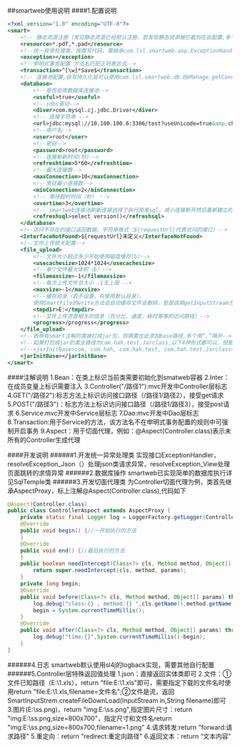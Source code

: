 ##smartweb使用说明
####1.配置说明
~~~xml
<?xml version="1.0" encoding="UTF-8"?>
<smart>
    <!-- 静态资源注册（常见静态资源已经默认注册，若发现静态资源被拦截则在此配置,多个用“,”隔开），示例如下 -->
    <resource>*.pdf,*.pad</resource>
    <!--统一异常处理类，按需写代码，需继承com.lsl.smartweb.aop.ExceptionHandler-->
    <exception></exception>
    <!--申明式事务配置 方法名匹配正则表达式-->
    <transaction>^[\w]*Save$</transaction>
    <!-- 连接池配置,自写持久化层可以使用com.lsl.smartweb.db.DbManage.getConn()从连接池获取连接 -->
    <database>
        <!--是否启用数据库连接池-->
        <useful>true</useful>
        <!--jdbc驱动-->
        <diver>com.mysql.cj.jdbc.Driver</diver>
        <!-- 连接字符串 -->
        <url>jdbc:mysql://10.100.100.6:3306/test?useUnicode=true&amp;characterEncoding=UTF-8</url>
        <!--用户名-->
        <user>root</user>
        <!--密码-->
        <password>root</password>
        <!--连接刷新时间(秒)-->
        <refreshtime>5*60</refreshtime>
        <!--最大连接数-->
        <maxConnection>10</maxConnection>
        <!--常驻最小连接数-->
        <minConnection>2</minConnection>
        <!-- 等待超时时间（秒） -->
        <overtime>3</overtime>
        <!-- smartweb连接池刷新连接选择了执行简单sql，减小连接断开然后重新建立的系统资源开销 -->
        <refreshsql>select version()</refreshsql>
    </database>
    <!--访问不存在的接口返回数据，字符串格式（${requestUrl}代表访问的接口）-->
    <InterfaceNotFound>${requestUrl}未定义</InterfaceNotFound>
    <!--文件上传相关配置-->
    <file_upload>
        <!--文件大小超过多少开始使用磁盘缓存(b)-->
        <usecachesize>1024*1024</usecachesize>
        <!--单个文件最大体积（b）-->
        <filemaxsize>-1</filemaxsize>
        <!--每次上传文件总大小 -1无上限 -->
        <maxsize>-1</maxsize>
        <!--缓存目录（若不设置，将使用默认目录），
        使用SmartFile的write方法会自动缓存文件会删除，若是调用getInputStream方法自己操作流则还需自己调用deleteTemp方法删除临时文件-->
        <tmpdir>E:</tmpdir>
        <!--文件上传进度相关的信息（百分比，速度，耗时等等的访问路径）-->
        <progress>/progress</progress>
    </file_upload>
    <!--若带有smart注解的类被打成jar包，则需要在此添加base路径,多个用“,”隔开-->
    <!--如果打包成jar的类全路径为com.hah.test.Jarclass,以下4种形式都可以，但是建议越全越好 -->
    <!--<jarInitBase>com, com.hah, com.hah.test, com.hah.test.Jarclass</jarInitBase>-->
    <jarInitBase></jarInitBase>
</smart>
~~~
####注解说明
	1.Bean：在类上标识当前类需要初始化到smatweb容器
	2.Inter：在成员变量上标识需要注入
	3.Controller("/路径1"):mvc开发中Controller层标志
	4.GET("/路径2"):标志方法上标识访问接口路径（/路径1/路径2），接受get请求
	5.POST("/路径3")：标志方法上标识访问接口路径（/路径1/路径3），接受post请求
	6.Service:mvc开发中Service层标志
	7.Dao:mvc开发中Dao层标志
	8.Transaction:用于Service的方法，该方法名不在申明式事务配置的规则中可强制开启事务
	9.Aspect：用于切面代理，例如：@Aspect(Controller.class)表示未所有的Controller生成代理

####开发说明
######1.开发统一异常处理类
	实现接口ExceptionHandler，resolveException_Json（）处理json类请求异常，resolveException_View处理页面跳转的求情异常
######2.数据库操作
	smartweb已实现简单的数据库执行详见SqlTemple类
######3.开发切面代理类
   为Controller切面代理为例，类首先继承AspectProxy，标上注解@Aspect(Controller.class),代码如下
~~~java
@Aspect(Controller.class)
public class ControllerAspect extends AspectProxy {
    private static final Logger log = LoggerFactory.getLogger(ControllerAspect.class);
    @Override
    public void begin() {//一开始执行的方法
    }
    @Override
    public void end() {//最后执行的方法
    }
    public boolean needIntercept(Class<?> cls, Method method, Object[] params) throws Throwable {//判断是否需要执行代理方法
        return super.needIntercept(cls, method, params);
    }
    private long begin;
    @Override
    public void before(Class<?> cls, Method method, Object[] params) throws Throwable {//判断需要执行后在方法前执行前执行
        log.debug("class:{} , method:{} ",cls.getName(),method.getName());
        begin = System.currentTimeMillis();
    }
    @Override
    public void after(Class<?> cls, Method method, Object[] params) throws Throwable {//判断需要执行后在方法执行后执行
        log.debug("time:{}",System.currentTimeMillis()-begin);
    }
}
~~~
######4.日志
	smartweb默认使用sl4j的logback实现，需要其他自行配置
######5.Controller层特殊返回值处理
	1.json：直接返回实体类即可
	2.文件：①文件已知路径（E:\\1.xls），return "file:E:\\1.xls"即可，需要指定下载的文件名时使用return "file:E:\\1.xls,filename=文件名";②文件是流，返回SmartInputStrem.createFileDownLoad(InputStream in,String filename)即可
	3.图片(E:\\ss.png)，return "img:E:\\ss.png",指定图片尺寸：return "img:E:\\ss.png,size=800x700"，指定尺寸和文件名return "img:E:\\ss.png,size=800x700,filename=1.png"
	4.请求转发:return "forward:请求路径"
	5.重定向：return "redirect:重定向路径"
	6.返回文本：return “文本内容”
